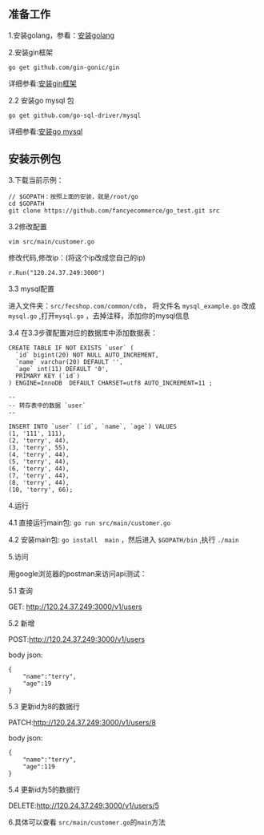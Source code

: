 
准备工作
-----------

1.安装golang，参看：[安装golang](http://www.fancyecommerce.com/2017/12/28/centos6-%e5%ae%89%e8%a3%85-golang-1-9/)

2.安装gin框架

```
go get github.com/gin-gonic/gin
```

详细参看:[安装gin框架](http://www.fancyecommerce.com/2017/12/28/centos6-%e5%ae%89%e8%a3%85go%e6%a1%86%e6%9e%b6gin%e7%9a%84%e6%ad%a5%e9%aa%a4%ef%bc%8c%e4%bb%a5%e5%8f%8a%e4%b8%ad%e9%97%b4%e9%81%87%e5%88%b0%e7%9a%84%e5%9d%91/)

2.2 安装go mysql 包

```
go get github.com/go-sql-driver/mysql
```

详细参看:[安装go mysql](https://github.com/go-sql-driver/mysql/)


安装示例包
-------


3.下载当前示例：

```
// $GOPATH：按照上面的安装，就是/root/go
cd $GOPATH  
git clone https://github.com/fancyecommerce/go_test.git src
```

3.2修改配置

`vim src/main/customer.go`

修改代码,修改ip：(将这个ip改成您自己的ip)
```
r.Run("120.24.37.249:3000")
``` 

3.3 mysql配置

进入文件夹：`src/fecshop.com/common/cdb`， 将文件名
`mysql_example.go` 改成  `mysql.go`
,打开`mysql.go` ，去掉注释，添加你的mysql信息

3.4 在3.3步骤配置对应的数据库中添加数据表：

```
CREATE TABLE IF NOT EXISTS `user` (
  `id` bigint(20) NOT NULL AUTO_INCREMENT,
  `name` varchar(20) DEFAULT '',
  `age` int(11) DEFAULT '0',
  PRIMARY KEY (`id`)
) ENGINE=InnoDB  DEFAULT CHARSET=utf8 AUTO_INCREMENT=11 ;

--
-- 转存表中的数据 `user`
--

INSERT INTO `user` (`id`, `name`, `age`) VALUES
(1, '111', 111),
(2, 'terry', 44),
(3, 'terry', 55),
(4, 'terry', 44),
(5, 'terry', 44),
(6, 'terry', 44),
(7, 'terry', 44),
(8, 'terry', 44),
(10, 'terry', 66);
```


4.运行

4.1 直接运行main包: `go run src/main/customer.go`



4.2 安装main包: `go install  main`
，然后进入 `$GOPATH/bin`  ,执行  `./main`

5.访问

用google浏览器的postman来访问api测试：

5.1 查询

GET: http://120.24.37.249:3000/v1/users

5.2 新增

POST:http://120.24.37.249:3000/v1/users

body json:
```
{
	"name":"terry",
	"age":19
}
```

5.3 更新id为8的数据行

PATCH:http://120.24.37.249:3000/v1/users/8

body json:
```
{
	"name":"terry",
	"age":119
}
```
5.4 更新id为5的数据行

DELETE:http://120.24.37.249:3000/v1/users/5

6.具体可以查看 `src/main/customer.go`的`main`方法













